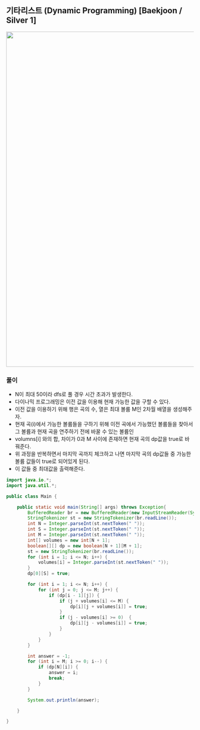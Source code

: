 ## 기타리스트 (Dynamic Programming) [Baekjoon / Silver 1]

<img src="https://user-images.githubusercontent.com/35963403/201682652-4b416ac1-40e5-4bf3-a03d-ac1f23098e01.png" width="900">

### 풀이

- N이 최대 50이라 dfs로 풀 경우 시간 초과가 발생한다.
- 다이나믹 프로그래밍은 이전 값을 이용해 현재 가능한 값을 구할 수 있다.
- 이전 값을 이용하기 위해 행은 곡의 수, 열은 최대 볼륨 M인 2차월 배열을 생성해주자.
- 현재 곡(i)에서 가능한 볼륨들을 구하기 위해 이전 곡에서 가능했던 볼륨들을 찾아서 그 볼륨과 현재 곡을 연주하기 전에 바꿀 수 있는 볼륨인 
- volumns[i] 와의 합, 차이가 0과 M 사이에 존재하면 현재 곡의 dp값을 true로 바꿔준다.
- 위 과정을 반복하면서 마지막 곡까지 체크하고 나면 마지막 곡의 dp값들 중 가능한 볼륨 값들이 true로 되어있게 된다.
- 이 값들 중 최대값을 출력해준다.

```java
import java.io.*;
import java.util.*;

public class Main {

    public static void main(String[] args) throws Exception{
        BufferedReader br = new BufferedReader(new InputStreamReader(System.in));
        StringTokenizer st = new StringTokenizer(br.readLine());
        int N = Integer.parseInt(st.nextToken(" "));
        int S = Integer.parseInt(st.nextToken(" "));
        int M = Integer.parseInt(st.nextToken(" "));
        int[] volumes = new int[N + 1];
        boolean[][] dp = new boolean[N + 1][M + 1];
        st = new StringTokenizer(br.readLine());
        for (int i = 1; i <= N; i++) {
            volumes[i] = Integer.parseInt(st.nextToken(" "));
        }
        dp[0][S] = true;

        for (int i = 1; i <= N; i++) {
            for (int j = 0; j <= M; j++) {
                if (dp[i - 1][j]) {
                    if (j + volumes[i] <= M) {
                        dp[i][j + volumes[i]] = true;
                    }
                    if (j - volumes[i] >= 0)  {
                        dp[i][j - volumes[i]] = true;
                    }
                }
            }
        }

        int answer = -1;
        for (int i = M; i >= 0; i--) {
            if (dp[N][i]) {
                answer = i;
                break;
            }
        }

        System.out.println(answer);

    }

}
```